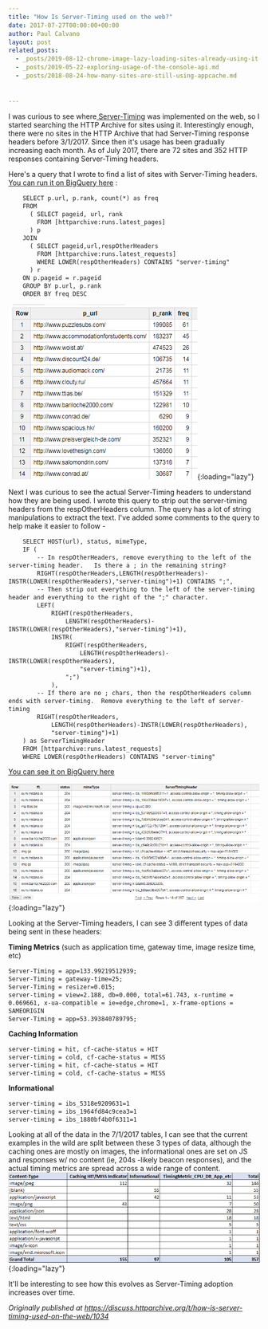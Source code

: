 ```yaml
---
title: "How Is Server-Timing used on the web?"
date: 2017-07-27T00:00:00+00:00
author: Paul Calvano
layout: post
related_posts:
  - _posts/2019-08-12-chrome-image-lazy-loading-sites-already-using-it-on-week-1.md
  - _posts/2019-05-22-exploring-usage-of-the-console-api.md
  - _posts/2018-08-24-how-many-sites-are-still-using-appcache.md


---
```


I was curious to see where[ Server-Timing](https://w3c.github.io/server-timing/) was implemented on the web, so I started searching the HTTP Archive for sites using it. Interestingly enough, there were no sites in the HTTP Archive that had Server-Timing response headers before 3/1/2017.  Since then it's usage has been gradually increasing each month.  As of July 2017, there are 72 sites and 352 HTTP responses containing Server-Timing headers.  

Here's a query that I wrote to find a list of sites with Server-Timing headers.  [You can run it on BigQuery here](https://bigquery.cloud.google.com/savedquery/264421607889:45510569d166427594842ad55582f2f2) :
```
    SELECT p.url, p.rank, count(*) as freq
    FROM 
      ( SELECT pageid, url, rank 
        FROM [httparchive:runs.latest_pages] 
      ) p
    JOIN  
      ( SELECT pageid,url,respOtherHeaders 
        FROM [httparchive:runs.latest_requests] 
        WHERE LOWER(respOtherHeaders) CONTAINS "server-timing"
      ) r
    ON p.pageid = r.pageid
    GROUP BY p.url, p.rank
    ORDER BY freq DESC
```

![](/assets/img/blog/how-is-server-timing-used-on-the-web/1.png){:loading="lazy"}

Next I was curious to see the actual Server-Timing headers to understand how they are being used.   I wrote this query to strip out the server-timing headers from the respOtherHeaders column.   The query has a lot of string manipulations to extract the text. I've added some comments to the query to help make it easier to follow - 
```
    SELECT HOST(url), status, mimeType,
    IF (
        -- In respOtherHeaders, remove everything to the left of the server-timing header.   Is there a ; in the remaining string?
        RIGHT(respOtherHeaders,LENGTH(respOtherHeaders)-INSTR(LOWER(respOtherHeaders),"server-timing")+1) CONTAINS ";",
        -- Then strip out everything to the left of the server-timing header and everything to the right of the ";" character.
        LEFT(
            RIGHT(respOtherHeaders,
                LENGTH(respOtherHeaders)-INSTR(LOWER(respOtherHeaders),"server-timing")+1),
            INSTR(
                RIGHT(respOtherHeaders,
                    LENGTH(respOtherHeaders)-INSTR(LOWER(respOtherHeaders),
                    "server-timing")+1),
                ";")
            ), 
        -- If there are no ; chars, then the respOtherHeaders column ends with server-timing.  Remove everything to the left of server-timing
        RIGHT(respOtherHeaders,
            LENGTH(respOtherHeaders)-INSTR(LOWER(respOtherHeaders),
            "server-timing")+1)
    ) as ServerTimingHeader
    FROM [httparchive:runs.latest_requests] 
    WHERE LOWER(respOtherHeaders) CONTAINS "server-timing"
```
[You can see it on BigQuery here](https://bigquery.cloud.google.com/savedquery/264421607889:a85d7b23c59849e0bd2827c89a9c0c64) 

![](/assets/img/blog/how-is-server-timing-used-on-the-web/2.png){:loading="lazy"}

Looking at the Server-Timing headers, I can see 3 different types of data being sent in these headers:

**Timing Metrics**
(such as application time, gateway time, image resize time, etc)
	
	Server-Timing = app=133.99219512939;
	Server-Timing = gateway-time=25;
	Server-Timing = resizer=0.015;
	server-timing = view=2.188, db=0.000, total=61.743, x-runtime = 0.069661, x-ua-compatible = ie=edge,chrome=1, x-frame-options = SAMEORIGIN
	Server-Timing = app=53.393840789795;

**Caching Information**

	server-timing = hit, cf-cache-status = HIT
	server-timing = cold, cf-cache-status = MISS
	server-timing = hit, cf-cache-status = HIT
	server-timing = cold, cf-cache-status = MISS

**Informational**

	server-timing = ibs_5318e9209631=1
	server-timing = ibs_1964fd84c9cea3=1
	server-timing = ibs_1880bf4b0f6311=1

Looking at all of the data in the 7/1/2017 tables, I can see that the current examples in the wild are split between these 3 types of data, although the caching ones are mostly on images, the informational ones are set on JS and responses w/ no content (ie, 204s -likely beacon responses), and the actual timing metrics are spread across a wide range of content.
![](/assets/img/blog/how-is-server-timing-used-on-the-web/3.png){:loading="lazy"}

It'll be interesting to see how this evolves as Server-Timing adoption increases over time.

_Originally published at <https://discuss.httparchive.org/t/how-is-server-timing-used-on-the-web/1034>_